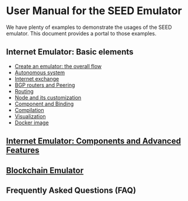 # User Manual for the SEED Emulator

We have plenty of examples to demonstrate the usages of the SEED emulator.
This document provides a portal to those examples.


## Internet Emulator: Basic elements

  - [Create an emulator: the overall flow](./overall_flow.md)
  - [Autonomous system](./as.md)
  - [Internet exchange](./internet_exchange.md)
  - [BGP routers and Peering](./bgp.md) 
  - [Routing](./routing.md) 
  - [Node and its customization](./node.md)
  - [Component and Binding](./component.md) 
  - [Compilation](./compiler.md) 
  - [Visualization](./visualization.md)
  - [Docker image](./docker.md)

## [Internet Emulator: Components and Advanced Features](./internet/README.md)

## [Blockchain Emulator](./blockchain/README.md)
  
## Frequently Asked Questions (FAQ)
